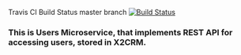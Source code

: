 Travis CI Build Status master branch [![Build Status](https://travis-ci.org/JujaLabs/users-microservice.svg?branch=master)](https://travis-ci.org/JujaLabs/users-microservice)

### This is Users Microservice, that implements REST API for accessing users, stored in X2CRM.
